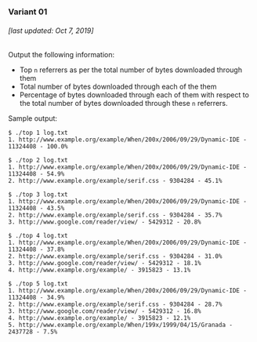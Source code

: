 ### Variant 01
###### [last updated: Oct 7, 2019]
Output the following information:

* Top `n` referrers as per the total number of bytes downloaded through them
* Total number of bytes downloaded through each of the them
* Percentage of bytes downloaded through each of them with respect to the total number of bytes downloaded through these `n` referrers.

Sample output:

```
$ ./top 1 log.txt
1. http://www.example.org/example/When/200x/2006/09/29/Dynamic-IDE - 11324408 - 100.0%

$ ./top 2 log.txt
1. http://www.example.org/example/When/200x/2006/09/29/Dynamic-IDE - 11324408 - 54.9%
2. http://www.example.org/example/serif.css - 9304284 - 45.1%

$ ./top 3 log.txt
1. http://www.example.org/example/When/200x/2006/09/29/Dynamic-IDE - 11324408 - 43.5%
2. http://www.example.org/example/serif.css - 9304284 - 35.7%
3. http://www.google.com/reader/view/ - 5429312 - 20.8%

$ ./top 4 log.txt
1. http://www.example.org/example/When/200x/2006/09/29/Dynamic-IDE - 11324408 - 37.8%
2. http://www.example.org/example/serif.css - 9304284 - 31.0%
3. http://www.google.com/reader/view/ - 5429312 - 18.1%
4. http://www.example.org/example/ - 3915823 - 13.1%

$ ./top 5 log.txt
1. http://www.example.org/example/When/200x/2006/09/29/Dynamic-IDE - 11324408 - 34.9%
2. http://www.example.org/example/serif.css - 9304284 - 28.7%
3. http://www.google.com/reader/view/ - 5429312 - 16.8%
4. http://www.example.org/example/ - 3915823 - 12.1%
5. http://www.example.org/example/When/199x/1999/04/15/Granada - 2437728 - 7.5%

```
